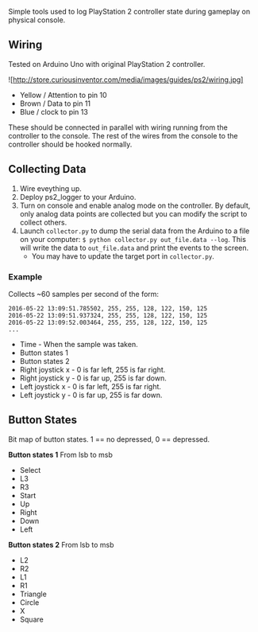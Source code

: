 Simple tools used to log PlayStation 2 controller state during gameplay on physical console.

## Wiring
Tested on Arduino Uno with original PlayStation 2 controller.

![http://store.curiousinventor.com/media/images/guides/ps2/wiring.jpg]

* Yellow / Attention to pin 10 
* Brown / Data to pin 11 
* Blue / clock to pin 13 

These should be connected in parallel with wiring running from the controller to the console. The rest of the wires from the console to the controller should be hooked normally.

## Collecting Data
1. Wire eveything up.
1. Deploy ps2_logger to your Arduino.
1. Turn on console and enable analog mode on the controller. By default, only analog data points are collected but you can modify the script to collect others.
1. Launch `collector.py` to dump the serial data from the Arduino to a file on your computer: `$ python collector.py out_file.data --log`. This will write the data to `out_file.data` and print the events to the screen.
   * You may have to update the target port in `collector.py`.

### Example
Collects ~60 samples per second of the form:

```
2016-05-22 13:09:51.785502, 255, 255, 128, 122, 150, 125
2016-05-22 13:09:51.937324, 255, 255, 128, 122, 150, 125
2016-05-22 13:09:52.003464, 255, 255, 128, 122, 150, 125
...
```

* Time - When the sample was taken.
* Button states 1
* Button states 2
* Right joystick x - 0 is far left, 255 is far right.
* Right joystick y - 0 is far up, 255 is far down.
* Left joystick x - 0 is far left, 255 is far right.
* Left joystick y - 0 is far up, 255 is far down.


## Button States
Bit map of button states. 1 == no depressed, 0 == depressed.

**Button states 1**
From lsb to msb

* Select
* L3
* R3
* Start
* Up
* Right
* Down
* Left

**Button states 2**
From lsb to msb 

* L2
* R2
* L1
* R1
* Triangle
* Circle
* X
* Square


[pyserial]: https://github.com/pyserial/pyserial